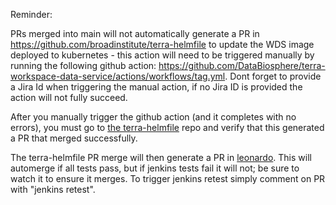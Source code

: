 Reminder:

PRs merged into main will not automatically generate a PR in https://github.com/broadinstitute/terra-helmfile to update the WDS image deployed to kubernetes - this action will need to be triggered manually by running the following github action: https://github.com/DataBiosphere/terra-workspace-data-service/actions/workflows/tag.yml. Dont forget to provide a Jira Id when triggering the manual action, if no Jira ID is provided the action will not fully succeed. 

After you manually trigger the github action (and it completes with no errors), you must go to [the terra-helmfile](https://github.com/broadinstitute/terra-helmfile) repo and verify that this generated a PR that merged successfully.

The terra-helmfile PR merge will then generate a PR in [leonardo](https://github.com/DataBiosphere/leonardo).  This will automerge if all tests pass, but if jenkins tests fail it will not; be sure to watch it to ensure it merges. To trigger jenkins retest simply comment on PR with "jenkins retest". 
